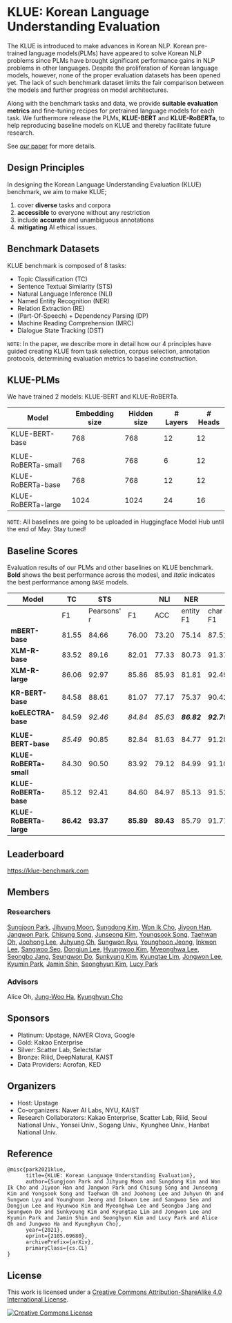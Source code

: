 # KLUE: Korean Language Understanding Evaluation 

The KLUE is introduced to make advances in Korean NLP. Korean pre-trained language models(PLMs) have appeared to solve Korean NLP problems since PLMs have brought significant performance gains in NLP problems in other languages. Despite the proliferation of Korean language models, however, none of the proper evaluation datasets has been opened yet. The lack of such benchmark dataset limits the fair comparison between the models and further progress on model architectures. 

Along with the benchmark tasks and data, we provide **suitable evaluation metrics** and fine-tuning recipes for pretrained language models for each task. We furthermore release the PLMs, **KLUE-BERT** and **KLUE-RoBERTa**, to help reproducing baseline models on KLUE and thereby facilitate future research. 

See [our paper](https://arxiv.org/pdf/2105.09680.pdf) for more details.


## Design Principles
In designing the Korean Language Understanding Evaluation (KLUE) benchmark, we aim to make KLUE; 

1. cover **diverse** tasks and corpora
2. **accessible** to everyone without any restriction
3. include **accurate** and unambiguous annotations
4. **mitigating** AI ethical issues. 


## Benchmark Datasets
KLUE benchmark is composed of 8 tasks:
- Topic Classification (TC)
- Sentence Textual Similarity (STS)
- Natural Language Inference (NLI)
- Named Entity Recognition (NER)
- Relation Extraction (RE)
- (Part-Of-Speech) + Dependency Parsing (DP)
- Machine Reading Comprehension (MRC)
- Dialogue State Tracking (DST)

`NOTE`: In the paper, we describe more in detail how our 4 principles have guided creating KLUE from task selection, corpus selection, annotation protocols, determining evaluation metrics to baseline construction. 

## KLUE-PLMs
We have trained 2 models: KLUE-BERT and KLUE-RoBERTa. <br>

| Model                | Embedding size | Hidden size | # Layers | # Heads |
|----------------------|----------------|-------------|----------|---------|
| KLUE-BERT-base            | 768            | 768         | 12       | 12      |
|                           |                |             |          |         |
| KLUE-RoBERTa-small        | 768            | 768         | 6        | 12      |
| KLUE-RoBERTa-base         | 768            | 768         | 12       | 12      |
| KLUE-RoBERTa-large        | 1024           | 1024        | 24       | 16      |

`NOTE`:  All baselines are going to be uploaded in Huggingface Model Hub until the end of May. Stay tuned!

## Baseline Scores

Evaluation results of our PLMs and other baselines on KLUE benchmark. **Bold** shows the best performance across the modesl, and _Italic_ indicates the best performance among `BASE` models.


| Model                    | TC    | STS   |       | NLI   | NER    |        | RE         |       | DP    |       | MRC   |       | DST   |       |
|--------------------------|-------|-------|-------|-------|--------|--------|------------|-------|-------|-------|-------|-------|-------|-------|
|                          | F1    | Pearsons' r | F1    | ACC   | entity F1 | char F1 | F1 | AUPRC | UAS   | LAS   | EM    | ROUGE | JGA   | Slot F1    |
| **mBERT-base**             | 81.55 | 84.66 | 76.00 | 73.20 | 75.14  | 87.51  | 57.88      | 53.82 | 90.30 | 86.66 | 44.66 | 55.92 | 35.46 | 88.63 |
| **XLM-R-base**              | 83.52 | 89.16 | 82.01 | 77.33 | 80.73  | 91.37  | 57.46      | 54.98 | 89.20 | 87.69 | 27.48 | 53.93 | 39.82 | 89.61 |
| **XLM-R-large**            | 86.06 | 92.97 | 85.86 | 85.93 | 81.81  | 92.49  | 58.39      | 61.15 | 92.71 | 88.70 | 35.99 | 66.77 | 41.20 | 89.80 |
||
| **KR-BERT-base**           | 84.58 | 88.61 | 81.07 | 77.17 | 75.37  | 90.42  | 62.74      | 60.94 | 89.92 | 87.48 | 48.28 | 58.54 | 45.33 | 90.70 |
| **koELECTRA-base**         | 84.59 | _92.46_ | _84.84_ | _85.63_ | **_86.82_**  | **_92.79_**  | 62.85      | 58.94 | _92.90_ | 87.77 | 59.82 | 66.05 | 41.58 | 89.60 |
||
| **KLUE-BERT-base**          | _85.49_ | 90.85 | 82.84 | 81.63 | 84.77  | 91.28  | 66.44      | 66.17 | 92.14 | 87.77 | 62.32 | 68.51 | _48.99_ | _91.86_ |
| **KLUE-RoBERTa-small**      | 84.30 | 90.50 | 83.92 | 79.12 | 84.99  | 91.10  | 60.85      | 58.76 | 89.32 | 87.74 | 57.79 | 63.78 | 45.65 | 91.22 |
| **KLUE-RoBERTa-base**       | 85.12 | 92.41 | 84.60 | 84.97 | 85.13  | 91.52  | _66.66_      | _67.74_ | 90.31 | _88.30_ | _68.52_ | _74.02_ | 47.48 | 91.55 |
| **KLUE-RoBERTa-large**      | **86.42** | **93.37** | **85.89** | **89.43** | 85.79  | 91.77  | **69.59**      | **72.39** | **93.32** | **88.72** | **76.78** | **81.43** | **50.49** | **92.11** |


## Leaderboard
https://klue-benchmark.com

## Members
### Researchers
[Sungjoon Park](https://github.com/SungjoonPark), [Jihyung Moon](https://github.com/inmoonlight), [Sungdong Kim](https://github.com/DSKSD), [Won Ik Cho](https://github.com/warnikchow), [Jiyoon Han](https://github.com/hanjiyoon01), [Jangwon Park](https://github.com/monologg), [Chisung Song](https://github.com/daydrill), [Junseong Kim](https://github.com/codertimo), [Youngsook Song](https://github.com/songys), [Taehwan Oh](https://github.com/Donquixohtae), [Joohong Lee](https://github.com/roomylee), [Juhyung Oh](https://github.com/orgs/KLUE-benchmark/people/juhyunohh), [Sungwon Ryu](https://github.com/Lyusungwon), [Younghoon Jeong](https://github.com/boychaboy), [Inkwon Lee](https://github.com/inkoon), [Sangwoo Seo](https://github.com/SeoSangwoo), [Dongjun Lee](https://github.com/DongJunLee), [Hyungwoo Kim](https://github.com/skywalker023), [Myeonghwa Lee](https://github.com/myeonghwa-lee), [Seongbo Jang](https://github.com/sb-jang), [Seungwon Do](https://github.com/dodoseung), [Sunkyung Kim](https://github.com/orgs/KLUE-benchmark/people/Sunkyoung), [Kyungtae Lim](https://github.com/jujbob), [Jongwon Lee](https://github.com/jongwon-jay-lee), [Kyumin Park](https://github.com/Kyumin-Park), [Jamin Shin](https://github.com/jshin49), [Seonghyun Kim](https://github.com/MrBananaHuman), [Lucy Park](https://github.com/e9t)

### Advisors
Alice Oh, [Jung-Woo Ha](https://github.com/Jungwoo-ha), [Kyunghyun Cho](https://github.com/kyunghyuncho)

## Sponsors
- Platinum: Upstage, NAVER Clova, Google
- Gold: Kakao Enterprise
- Silver: Scatter Lab, Selectstar
- Bronze: Riiid, DeepNatural, KAIST
- Data Providers: Acrofan, KED

## Organizers
- Host: Upstage
- Co-organizers: Naver AI Labs, NYU, KAIST
- Research Collaborators: Kakao Enterprise, Scatter Lab, Riiid, Seoul National Univ., Yonsei Univ., Sogang Univ., Kyunghee Univ., Hanbat National Univ.

## Reference

```
@misc{park2021klue,
      title={KLUE: Korean Language Understanding Evaluation}, 
      author={Sungjoon Park and Jihyung Moon and Sungdong Kim and Won Ik Cho and Jiyoon Han and Jangwon Park and Chisung Song and Junseong Kim and Yongsook Song and Taehwan Oh and Joohong Lee and Juhyun Oh and Sungwon Lyu and Younghoon Jeong and Inkwon Lee and Sangwoo Seo and Dongjun Lee and Hyunwoo Kim and Myeonghwa Lee and Seongbo Jang and Seungwon Do and Sunkyoung Kim and Kyungtae Lim and Jongwon Lee and Kyumin Park and Jamin Shin and Seonghyun Kim and Lucy Park and Alice Oh and Jungwoo Ha and Kyunghyun Cho},
      year={2021},
      eprint={2105.09680},
      archivePrefix={arXiv},
      primaryClass={cs.CL}
}
```

## License

This work is licensed under a <a rel="license" href="http://creativecommons.org/licenses/by-sa/4.0/">Creative Commons Attribution-ShareAlike 4.0 International License</a>.

<a rel="license" href="http://creativecommons.org/licenses/by-sa/4.0/"><img alt="Creative Commons License" style="border-width:0" src="https://i.creativecommons.org/l/by-sa/4.0/88x31.png" /></a><br />


